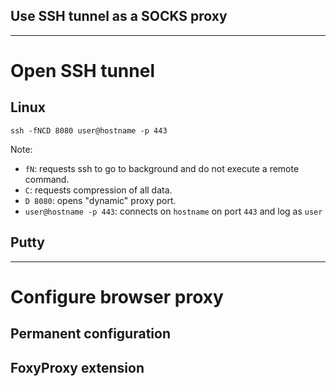 Use SSH tunnel as a SOCKS proxy
-------------------------------

-------------------------------------

# Open SSH tunnel

## Linux

    ssh -fNCD 8080 user@hostname -p 443

Note:

- `fN`: requests ssh to go to background and do not execute a remote command.
- `C`: requests compression of all data.
- `D 8080`: opens "dynamic" proxy port.
- `user@hostname -p 443`: connects on `hostname` on port `443` and log as `user`

## Putty

-------------------------------------

# Configure browser proxy

## Permanent configuration

## FoxyProxy extension
